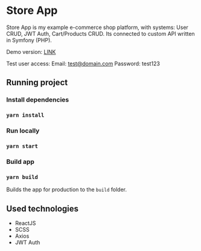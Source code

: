 # Store App
Store App is my example e-commerce shop platform, with systems: User CRUD, JWT Auth, Cart/Products CRUD.
Its connected to custom API written in Symfony (PHP).

Demo version: [LINK](https://pj-store.netlify.app)

Test user access:
Email: test@domain.com
Password: test123

## Running project

### Install dependencies
### `yarn install`

### Run locally
### `yarn start`

### Build app
### `yarn build`
Builds the app for production to the `build` folder.

## Used technologies
- ReactJS
- SCSS
- Axios
- JWT Auth
